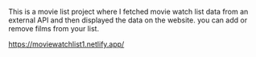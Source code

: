 This is a movie list project where I fetched movie watch list data from an external API and then displayed the data on the website. you can add or remove films from your list.                                                 
                   
 https://moviewatchlist1.netlify.app/     
 
